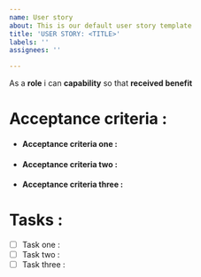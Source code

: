 ```yaml
---
name: User story
about: This is our default user story template
title: 'USER STORY: <TITLE>'
labels: ''
assignees: ''

---
```


As a **role** i can **capability** so that **received benefit**

# Acceptance criteria :
* #### Acceptance criteria one : 
* #### Acceptance criteria two : 
* #### Acceptance criteria three : 


# Tasks :
- [ ] Task one :
- [ ] Task two :
- [ ] Task three :
